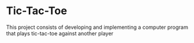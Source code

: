 # Tic-Tac-Toe
This project consists of developing and implementing a computer program that plays tic-tac-toe against another player 
